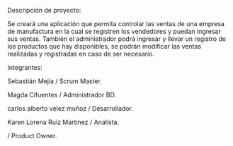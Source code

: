 ﻿
Descripción de proyecto:

Se creará una aplicación que permita controlar las ventas de una empresa de manufactura en la cual se registren los vendedores y puedan ingresar sus ventas.
También el administrador podrá ingresar y llevar un registro de los productos que hay disponibles, se podrán modificar las ventas realizadas y registradas en caso de ser
necesario.

Integrantes:

Sebastián Mejía / Scrum Master.

Magda Cifuentes / Administrador BD.

carlos alberto velez muñoz / Desarrollador.

Karen Lorena Ruiz Martinez / Analista.

 / Product Owner.
